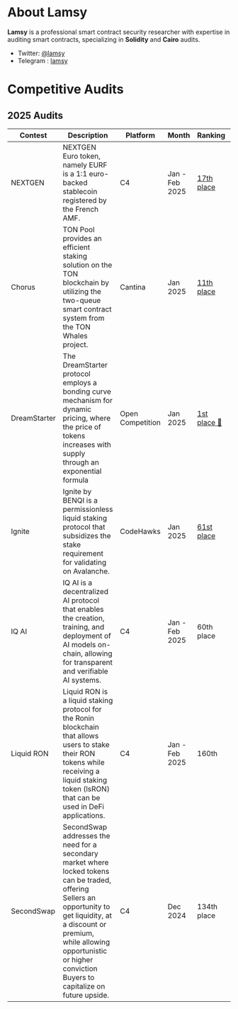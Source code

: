 # About Lamsy

**Lamsy** is a professional smart contract security researcher with expertise in auditing smart contracts, specializing in **Solidity** and **Cairo** audits.

- Twitter: [@lamsy](https://x.com/lamsyhay)
- Telegram : [lamsy](https://t.me/lasykay)

# Competitive Audits

## 2025 Audits

| Contest      | Description                                                                                                                                                                                                                                                  | Platform         | Month          | Ranking                                                                                                                | Report                                                                                                         | Findings                               |
| ------------ | ------------------------------------------------------------------------------------------------------------------------------------------------------------------------------------------------------------------------------------------------------------ | ---------------- | -------------- | ---------------------------------------------------------------------------------------------------------------------- | -------------------------------------------------------------------------------------------------------------- | -------------------------------------- |
| NEXTGEN      | NEXTGEN Euro token, namely EURF is a 1:1 euro-backed stablecoin registered by the French AMF.                                                                                                                                                                | C4               | Jan - Feb 2025 | [17th place](https://code4rena.com/audits/2025-01-next-generation)                                                     | [📄](https://code4rena.com/reports/2025-01-next-generation)                                                    | 1 High, 1 Medium                       |
| Chorus       | TON Pool provides an efficient staking solution on the TON blockchain by utilizing the two-queue smart contract system from the TON Whales project.                                                                                                          | Cantina          | Jan 2025       | [11th place](https://cantina.xyz/competitions/e9e9b3e0-f213-45e4-8d05-d72bf0c8787a/leaderboard)                        | [📄](https://cantina.xyz/competitions/e9e9b3e0-f213-45e4-8d05-d72bf0c8787a)                                    | 1 Medium                               |
| DreamStarter | The DreamStarter protocol employs a bonding curve mechanism for dynamic pricing, where the price of tokens increases with supply through an exponential formula                                                                                              | Open Competition | Jan 2025       | [1st place 🥇](https://x.com/lamsyhay/status/1889689100036239725)                                                      | [📄](./reports/DreamStarter-Audit.pdf)                                                                         | 1 High, 2 Medium, 2 Low, 4 Info, 4 Gas |
| Ignite       | Ignite by BENQI is a permissionless liquid staking protocol that subsidizes the stake requirement for validating on Avalanche.                                                                                                                               | CodeHawks        | Jan 2025       | [61st place](https://codehawks.cyfrin.io/c/2025-01-benqi/results/?lt=contest&page=7&sc=reward&sj=reward&t=leaderboard) | [📄](https://codehawks.cyfrin.io/c/2025-01-benqi/results/?lt=contest&page=7&sc=reward&sj=reward&t=leaderboard) | 1 Low                                  |
| IQ AI        | IQ AI is a decentralized AI protocol that enables the creation, training, and deployment of AI models on-chain, allowing for transparent and verifiable AI systems.                                                                                          | C4               | Jan - Feb 2025 | 60th place                                                                                                             | [📄](https://code4rena.com/reports/2025-01-iq-ai)                                                              | 1 Medium                               |
| Liquid RON   | Liquid RON is a liquid staking protocol for the Ronin blockchain that allows users to stake their RON tokens while receiving a liquid staking token (lsRON) that can be used in DeFi applications.                                                           | C4               | Jan - Feb 2025 | 160th                                                                                                                  | [📄](https://code4rena.com/reports/2025-01-liquid-ron)                                                         | 1 Medium                               |
| SecondSwap   | SecondSwap addresses the need for a secondary market where locked tokens can be traded, offering Sellers an opportunity to get liquidity, at a discount or premium, while allowing opportunistic or higher conviction Buyers to capitalize on future upside. | C4               | Dec 2024       | 134th place                                                                                                            | [📄](https://code4rena.com/reports/2024-12-secondswap)                                                         | 1 Medium                               |
